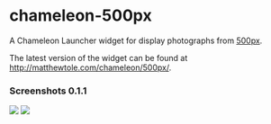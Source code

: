 chameleon-500px
==================

A Chameleon Launcher widget for display photographs from [500px](http://500px.com).

The latest version of the widget can be found at <http://matthewtole.com/chameleon/500px/>.

### Screenshots 0.1.1
![](http://matthewtole.com/chameleon/screenshots/500px-0.1.1-A.png)
![](http://matthewtole.com/chameleon/screenshots/500px-0.1.1-B.png)